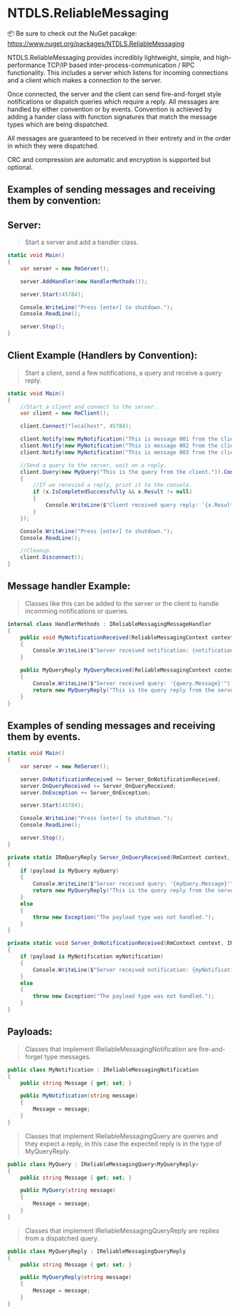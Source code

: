 # NTDLS.ReliableMessaging

📦 Be sure to check out the NuGet pacakge: https://www.nuget.org/packages/NTDLS.ReliableMessaging

NTDLS.ReliableMessaging provides incredibly lightweight, simple, and high-performance TCP/IP based inter-process-communication / RPC functionality. This includes a server which listens for incoming connections and a client which makes a connection to the server.

Once connected, the server and the client can send fire-and-forget style notifications or dispatch queries which require a reply.
All messages are handled by either convention or by events. Convention is achieved by adding a hander class with function signatures that match the message types which are being dispatched.

All messages are guaranteed to be received in their entirety and in the order in which they were dispatched.

CRC and compression are automatic and encryption is supported but optional.

## Examples of sending messages and receiving them by convention:
## Server:
  > Start a server and add a handler class.

```csharp
static void Main()
{
    var server = new RmServer();

    server.AddHandler(new HandlerMethods());

    server.Start(45784);

    Console.WriteLine("Press [enter] to shutdown.");
    Console.ReadLine();

    server.Stop();
}
```

## Client Example (Handlers by Convention):
  > Start a client, send a few notifications, a query and receive a query reply.

```csharp
static void Main()
{
    //Start a client and connect to the server.
    var client = new RmClient();

    client.Connect("localhost", 45784);

    client.Notify(new MyNotification("This is message 001 from the client."));
    client.Notify(new MyNotification("This is message 002 from the client."));
    client.Notify(new MyNotification("This is message 003 from the client."));

    //Send a query to the server, wait on a reply.
    client.Query(new MyQuery("This is the query from the client.")).ContinueWith(x =>
    {
        //If we recevied a reply, print it to the console.
        if (x.IsCompletedSuccessfully && x.Result != null)
        {
            Console.WriteLine($"Client received query reply: '{x.Result.Message}'");
        }
    });

    Console.WriteLine("Press [enter] to shutdown.");
    Console.ReadLine();

    //Cleanup.
    client.Disconnect();
}
```

## Message handler Example:
  > Classes like this can be added to the server or the client to handle incomming notifications or queries.

```csharp
internal class HandlerMethods : IReliableMessagingMessageHandler
{
    public void MyNotificationReceived(ReliableMessagingContext context, MyNotification notification)
    {
        Console.WriteLine($"Server received notification: {notification.Message}");
    }

    public MyQueryReply MyQueryReceived(ReliableMessagingContext context, MyQuery query)
    {
        Console.WriteLine($"Server received query: '{query.Message}'");
        return new MyQueryReply("This is the query reply from the server.");
    }
}
```

## Examples of sending messages and receiving them by events.
```csharp
static void Main()
{
    var server = new RmServer();

    server.OnNotificationReceived += Server_OnNotificationReceived;
    server.OnQueryReceived += Server_OnQueryReceived;
    server.OnException += Server_OnException;

    server.Start(45784);

    Console.WriteLine("Press [enter] to shutdown.");
    Console.ReadLine();

    server.Stop();
}

private static IRmQueryReply Server_OnQueryReceived(RmContext context, IRmPayload payload)
{
    if (payload is MyQuery myQuery)
    {
        Console.WriteLine($"Server received query: '{myQuery.Message}'");
        return new MyQueryReply("This is the query reply from the server.");
    }
    else
    {
        throw new Exception("The payload type was not handled.");
    }
}

private static void Server_OnNotificationReceived(RmContext context, IRmNotification payload)
{
    if (payload is MyNotification myNotification)
    {
        Console.WriteLine($"Server received notification: {myNotification.Message}");
    }
    else
    {
        throw new Exception("The payload type was not handled.");
    }
}
```

## Payloads:
  > Classes that implement IReliableMessagingNotification are fire-and-forget type messages.

```csharp
public class MyNotification : IReliableMessagingNotification
{
    public string Message { get; set; }

    public MyNotification(string message)
    {
        Message = message;
    }
}
```

> Classes that implement IReliableMessagingQuery are queries and they expect a reply, in this case the expected reply is in the type of MyQueryReply.
```csharp
public class MyQuery : IReliableMessagingQuery<MyQueryReply>
{
    public string Message { get; set; }

    public MyQuery(string message)
    {
        Message = message;
    }
}
```

> Classes that implement IReliableMessagingQueryReply are replies from a dispatched query.
```csharp
public class MyQueryReply : IReliableMessagingQueryReply
{
    public string Message { get; set; }

    public MyQueryReply(string message)
    {
        Message = message;
    }
}
```
